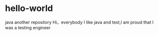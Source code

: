 # hello-world
java another repository 
Hi，everybody
I like java and test,I am proud that I was a testing engineer
